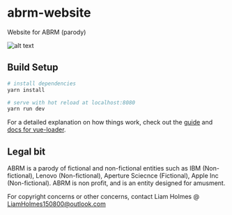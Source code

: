 # abrm-website

Website for ABRM (parody)

![alt text](https://github.com/BritishHumor/AbrmWebsite/blob/master/src/assets/img/Advert04.png?raw=true)

## Build Setup

``` bash
# install dependencies
yarn install

# serve with hot reload at localhost:8080
yarn run dev
```

For a detailed explanation on how things work, check out the [guide](http://vuejs-templates.github.io/webpack/) and [docs for vue-loader](http://vuejs.github.io/vue-loader).

## Legal bit

ABRM is a parody of fictional and non-fictional entities such as IBM (Non-fictional), Lenovo (Non-fictional), Aperture Sciecnce (Fictional), Apple Inc (Non-fictional).
ABRM is non profit, and is an entity designed for amusment.

For copyright concerns or other concerns, contact Liam Holmes @ LiamHolmes150800@outlook.com
